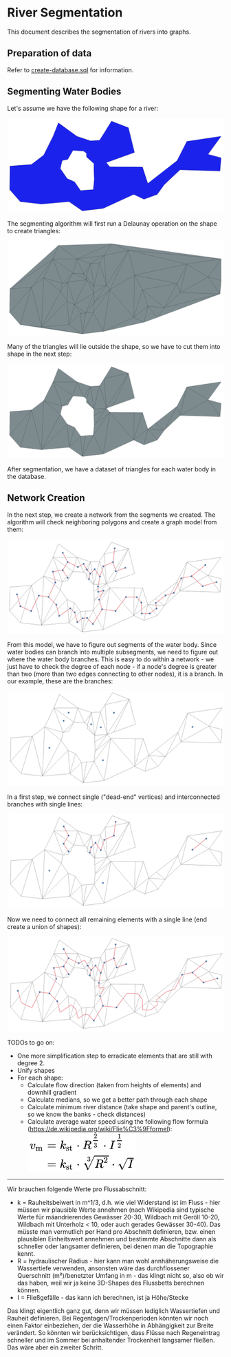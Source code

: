 # River Segmentation

This document describes the segmentation of rivers into graphs.

## Preparation of data

Refer to [create-database.sql](..%2Fexamples%2Fcreate-database.sql) for information.


## Segmenting Water Bodies

Let's assume we have the following shape for a river:

![01_water_body.png](img%2F01_water_body.png)

The segmenting algorithm will first run a Delaunay operation on the shape to create triangles:

![02_delaunay_triangles.png](img%2F02_delaunay_triangles.png)

Many of the triangles will lie outside the shape, so we have to cut them into shape in the next step:

![03_delaunay_cut_to_shape.png](img%2F03_delaunay_cut_to_shape.png)

After segmentation, we have a dataset of triangles for each water body in the database.


## Network Creation

In the next step, we create a network from the segments we created. The algorithm will check neighboring
polygons and create a graph model from them:

![04_graph_model_of_triangles.png](img%2F04_graph_model_of_triangles.png)

From this model, we have to figure out segments of the water body. Since water bodies can branch into
multiple subsegments, we need to figure out where the water body branches. This is easy to do within
a network - we just have to check the degree of each node - if a node's degree is greater than two
(more than two edges connecting to other nodes), it is a branch. In our example, these are the branches:

![05_connecting_vertices.png](img%2F05_connecting_vertices.png)

In a first step, we connect single ("dead-end" vertices) and interconnected branches with single lines:

![06_connecting_and_dangling_vertices.png](img%2F06_connecting_and_dangling_vertices.png)

Now we need to connect all remaining elements with a single line (end create a union of shapes):

![07_merging_vertices.png](img%2F07_merging_vertices.png)

TODOs to go on:

* One more simplification step to erradicate  elements that are still with degree 2.
* Unify shapes
* For each shape:
  * Calculate flow direction (taken from heights of elements) and downhill gradient
  * Calculate medians, so we get a better path through each shape
  * Calculate minimum river distance (take shape and parent's outline, so we know the banks - check distances)
  * Calculate average water speed using the following flow formula (https://de.wikipedia.org/wiki/Flie%C3%9Fformel):
    ![river_formula.svg](img%2Friver_formula.svg)  

---

Wir brauchen folgende Werte pro Flussabschnitt:

* k<st> = Rauheitsbeiwert in m^1/3, d.h. wie viel Widerstand ist im Fluss - hier müssen wir plausible Werte annehmen (nach Wikipedia sind typische Werte für mäandrierendes Gewässer 20-30, Wildbach mit Geröll 10-20, Wildbach mit Unterholz < 10, oder auch gerades Gewässer 30-40). Das müsste man vermutlich per Hand pro Abschnitt definieren, bzw. einen plausiblen Einheitswert annehmen und bestimmte Abschnitte dann als schneller oder langsamer definieren, bei denen man die Topographie kennt.
* R = hydraulischer Radius - hier kann man wohl annhäherungsweise die Wassertiefe verwenden, ansonsten wäre das durchflossener Querschnitt (m²)/benetzter Umfang in m - das klingt nicht so, also ob wir das haben, weil wir ja keine 3D-Shapes des Flussbetts berechnen können.
* I = Fließgefälle - das kann ich berechnen, ist ja Höhe/Stecke

Das klingt eigentlich ganz gut, denn wir müssen lediglich Wassertiefen und Rauheit definieren. Bei Regentagen/Trockenperioden könnten wir noch einen Faktor einbeziehen, der die Wasserhöhe in Abhängigkeit zur Breite verändert. So könnten wir berücksichtigen, dass Flüsse nach Regeneintrag schneller und im Sommer bei anhaltender Trockenheit langsamer fließen. Das wäre aber ein zweiter Schritt.


